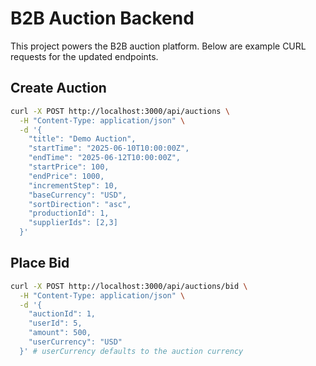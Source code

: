 # B2B Auction Backend

This project powers the B2B auction platform. Below are example CURL requests for the updated endpoints.

## Create Auction
```bash
curl -X POST http://localhost:3000/api/auctions \
  -H "Content-Type: application/json" \
  -d '{
    "title": "Demo Auction",
    "startTime": "2025-06-10T10:00:00Z",
    "endTime": "2025-06-12T10:00:00Z",
    "startPrice": 100,
    "endPrice": 1000,
    "incrementStep": 10,
    "baseCurrency": "USD",
    "sortDirection": "asc",
    "productionId": 1,
    "supplierIds": [2,3]
  }'
```

## Place Bid
```bash
curl -X POST http://localhost:3000/api/auctions/bid \
  -H "Content-Type: application/json" \
  -d '{
    "auctionId": 1,
    "userId": 5,
    "amount": 500,
    "userCurrency": "USD"
  }' # userCurrency defaults to the auction currency

```
